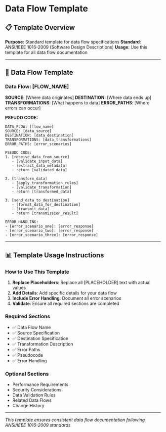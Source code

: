 # Data Flow Template

## 📋 **Template Overview**

**Purpose**: Standard template for data flow specifications
**Standard**: ANSI/IEEE 1016-2009 (Software Design Descriptions)
**Usage**: Use this template for all data flow documentation

---

## 🔄 **Data Flow Template**

### **Data Flow: [FLOW_NAME]**

**SOURCE**: [Where data originates]
**DESTINATION**: [Where data ends up]
**TRANSFORMATIONS**: [What happens to data]
**ERROR_PATHS**: [Where errors can occur]

**PSEUDO CODE:**
```
DATA_FLOW: [flow_name]
SOURCE: [data_source]
DESTINATION: [data_destination]
TRANSFORMATIONS: [data_transformations]
ERROR_PATHS: [error_scenarios]

PSEUDO CODE:
1. [receive_data_from_source]
   - [validate_input_data]
   - [extract_data_metadata]
   - return [validated_data]

2. [transform_data]
   - [apply_transformation_rules]
   - [validate_transformation]
   - return [transformed_data]

3. [send_data_to_destination]
   - [format_data_for_destination]
   - [transmit_data]
   - return [transmission_result]

ERROR_HANDLING:
- [error_scenario_one]: [error_response]
- [error_scenario_two]: [error_response]
- [error_scenario_three]: [error_response]
```

---

## 📊 **Template Usage Instructions**

### **How to Use This Template**

1. **Replace Placeholders**: Replace all [PLACEHOLDER] text with actual values
2. **Add Details**: Add specific details for your data flow
3. **Include Error Handling**: Document all error scenarios
4. **Validate**: Ensure all required sections are completed

### **Required Sections**

- ✅ Data Flow Name
- ✅ Source Specification
- ✅ Destination Specification
- ✅ Transformation Description
- ✅ Error Paths
- ✅ Pseudocode
- ✅ Error Handling

### **Optional Sections**

- Performance Requirements
- Security Considerations
- Data Validation Rules
- Related Data Flows
- Change History

---

*This template ensures consistent data flow documentation following ANSI/IEEE 1016-2009 standards.*
